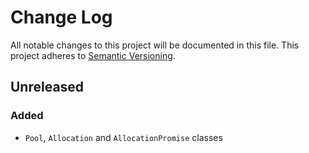 # Change Log
All notable changes to this project will be documented in this file.
This project adheres to [Semantic Versioning](http://semver.org/).

## Unreleased
### Added
- `Pool`, `Allocation` and `AllocationPromise` classes
